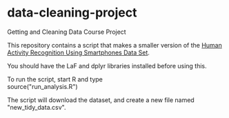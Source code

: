 # data-cleaning-project
Getting and Cleaning Data Course Project

This repository contains a script that makes a smaller version of the
[Human Activity Recognition Using Smartphones Data Set](https://archive.ics.uci.edu/ml/datasets/Human+Activity+Recognition+Using+Smartphones).

You should have the LaF and dplyr libraries installed before using this.

To run the script, start R and type  
source("run_analysis.R")

The script will download the dataset, and create a new file named
"new_tidy_data.csv".
